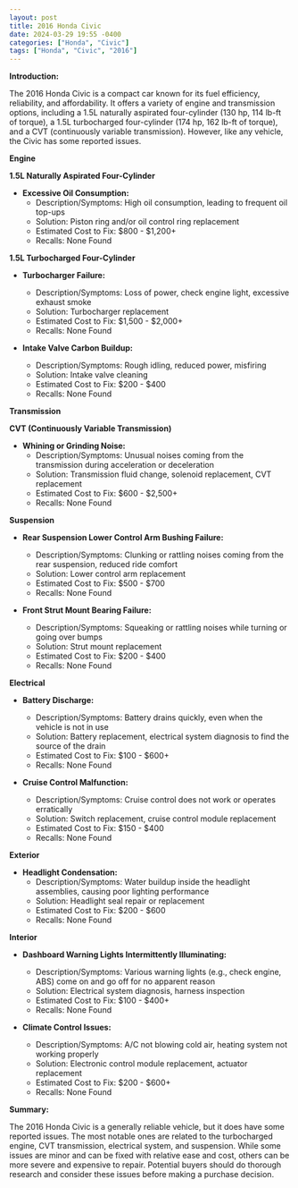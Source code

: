 ```yaml
---
layout: post
title: 2016 Honda Civic
date: 2024-03-29 19:55 -0400
categories: ["Honda", "Civic"]
tags: ["Honda", "Civic", "2016"]
---
```

**Introduction:**

The 2016 Honda Civic is a compact car known for its fuel efficiency, reliability, and affordability. It offers a variety of engine and transmission options, including a 1.5L naturally aspirated four-cylinder (130 hp, 114 lb-ft of torque), a 1.5L turbocharged four-cylinder (174 hp, 162 lb-ft of torque), and a CVT (continuously variable transmission). However, like any vehicle, the Civic has some reported issues.

**Engine**

**1.5L Naturally Aspirated Four-Cylinder**

* **Excessive Oil Consumption:**
    * Description/Symptoms: High oil consumption, leading to frequent oil top-ups
    * Solution: Piston ring and/or oil control ring replacement
    * Estimated Cost to Fix: $800 - $1,200+
    * Recalls: None Found

**1.5L Turbocharged Four-Cylinder**

* **Turbocharger Failure:**
    * Description/Symptoms: Loss of power, check engine light, excessive exhaust smoke
    * Solution: Turbocharger replacement
    * Estimated Cost to Fix: $1,500 - $2,000+
    * Recalls: None Found

* **Intake Valve Carbon Buildup:**
    * Description/Symptoms: Rough idling, reduced power, misfiring
    * Solution: Intake valve cleaning
    * Estimated Cost to Fix: $200 - $400
    * Recalls: None Found

**Transmission**

**CVT (Continuously Variable Transmission)**

* **Whining or Grinding Noise:**
    * Description/Symptoms: Unusual noises coming from the transmission during acceleration or deceleration
    * Solution: Transmission fluid change, solenoid replacement, CVT replacement
    * Estimated Cost to Fix: $600 - $2,500+
    * Recalls: None Found

**Suspension**

* **Rear Suspension Lower Control Arm Bushing Failure:**
    * Description/Symptoms: Clunking or rattling noises coming from the rear suspension, reduced ride comfort
    * Solution: Lower control arm replacement
    * Estimated Cost to Fix: $500 - $700
    * Recalls: None Found

* **Front Strut Mount Bearing Failure:**
    * Description/Symptoms: Squeaking or rattling noises while turning or going over bumps
    * Solution: Strut mount replacement
    * Estimated Cost to Fix: $200 - $400
    * Recalls: None Found

**Electrical**

* **Battery Discharge:**
    * Description/Symptoms: Battery drains quickly, even when the vehicle is not in use
    * Solution: Battery replacement, electrical system diagnosis to find the source of the drain
    * Estimated Cost to Fix: $100 - $600+
    * Recalls: None Found

* **Cruise Control Malfunction:**
    * Description/Symptoms: Cruise control does not work or operates erratically
    * Solution: Switch replacement, cruise control module replacement
    * Estimated Cost to Fix: $150 - $400
    * Recalls: None Found

**Exterior**

* **Headlight Condensation:**
    * Description/Symptoms: Water buildup inside the headlight assemblies, causing poor lighting performance
    * Solution: Headlight seal repair or replacement
    * Estimated Cost to Fix: $200 - $600
    * Recalls: None Found

**Interior**

* **Dashboard Warning Lights Intermittently Illuminating:**
    * Description/Symptoms: Various warning lights (e.g., check engine, ABS) come on and go off for no apparent reason
    * Solution: Electrical system diagnosis, harness inspection
    * Estimated Cost to Fix: $100 - $400+
    * Recalls: None Found
    
* **Climate Control Issues:**
    * Description/Symptoms: A/C not blowing cold air, heating system not working properly
    * Solution: Electronic control module replacement, actuator replacement
    * Estimated Cost to Fix: $200 - $600+
    * Recalls: None Found

**Summary:**

The 2016 Honda Civic is a generally reliable vehicle, but it does have some reported issues. The most notable ones are related to the turbocharged engine, CVT transmission, electrical system, and suspension. While some issues are minor and can be fixed with relative ease and cost, others can be more severe and expensive to repair. Potential buyers should do thorough research and consider these issues before making a purchase decision.

